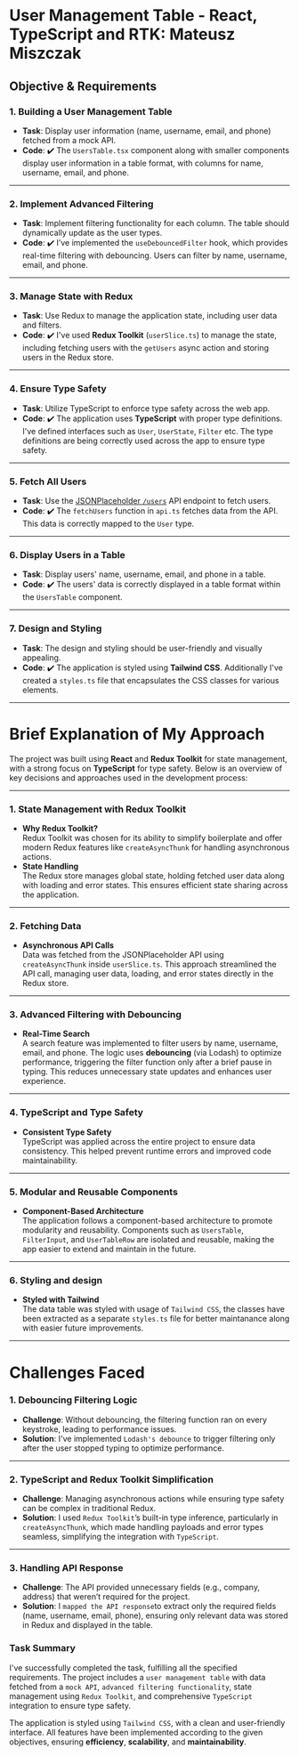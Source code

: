 # User Management Table - React, TypeScript and RTK: Mateusz Miszczak

## Objective & Requirements

### 1. Building a User Management Table

- **Task**: Display user information (name, username, email, and phone) fetched from a mock API.
- **Code**: ✔️ The `UsersTable.tsx` component along with smaller components display user information in a table format, with columns for name, username, email, and phone.

---

### 2. Implement Advanced Filtering

- **Task**: Implement filtering functionality for each column. The table should dynamically update as the user types.
- **Code**: ✔️ I’ve implemented the `useDebouncedFilter` hook, which provides real-time filtering with debouncing. Users can filter by name, username, email, and phone.

---

### 3. Manage State with Redux

- **Task**: Use Redux to manage the application state, including user data and filters.
- **Code**: ✔️ I've used **Redux Toolkit** (`userSlice.ts`) to manage the state, including fetching users with the `getUsers` async action and storing users in the Redux store.

---

### 4. Ensure Type Safety

- **Task**: Utilize TypeScript to enforce type safety across the web app.
- **Code**: ✔️ The application uses **TypeScript** with proper type definitions. I've defined interfaces such as `User`, `UserState`, `Filter` etc. The type definitions are being correctly used across the app to ensure type safety.

---

### 5. Fetch All Users

- **Task**: Use the [JSONPlaceholder `/users`](https://jsonplaceholder.typicode.com/users) API endpoint to fetch users.
- **Code**: ✔️ The `fetchUsers` function in `api.ts` fetches data from the API. This data is correctly mapped to the `User` type.

---

### 6. Display Users in a Table

- **Task**: Display users' name, username, email, and phone in a table.
- **Code**: ✔️ The users' data is correctly displayed in a table format within the `UsersTable` component.

---

### 7. Design and Styling

- **Task**: The design and styling should be user-friendly and visually appealing.
- **Code**: ✔️ The application is styled using **Tailwind CSS**. Additionally I've created a `styles.ts` file that encapsulates the CSS classes for various elements.

---

# Brief Explanation of My Approach

The project was built using **React** and **Redux Toolkit** for state management, with a strong focus on **TypeScript** for type safety. Below is an overview of key decisions and approaches used in the development process:

---

### 1. State Management with Redux Toolkit

- **Why Redux Toolkit?**  
  Redux Toolkit was chosen for its ability to simplify boilerplate and offer modern Redux features like `createAsyncThunk` for handling asynchronous actions.
- **State Handling**  
  The Redux store manages global state, holding fetched user data along with loading and error states. This ensures efficient state sharing across the application.

---

### 2. Fetching Data

- **Asynchronous API Calls**  
  Data was fetched from the JSONPlaceholder API using `createAsyncThunk` inside `userSlice.ts`. This approach streamlined the API call, managing user data, loading, and error states directly in the Redux store.

---

### 3. Advanced Filtering with Debouncing

- **Real-Time Search**  
  A search feature was implemented to filter users by name, username, email, and phone. The logic uses **debouncing** (via Lodash) to optimize performance, triggering the filter function only after a brief pause in typing. This reduces unnecessary state updates and enhances user experience.

---

### 4. TypeScript and Type Safety

- **Consistent Type Safety**  
  TypeScript was applied across the entire project to ensure data consistency. This helped prevent runtime errors and improved code maintainability.

---

### 5. Modular and Reusable Components

- **Component-Based Architecture**  
  The application follows a component-based architecture to promote modularity and reusability. Components such as `UsersTable`, `FilterInput`, and `UserTableRow` are isolated and reusable, making the app easier to extend and maintain in the future.

---

### 6. Styling and design

- **Styled with Tailwind**  
  The data table was styled with usage of `Tailwind CSS`, the classes have been extracted as a separate `styles.ts` file for better maintanance along with easier future improvements.

---

# Challenges Faced

### 1. Debouncing Filtering Logic

- **Challenge**: Without debouncing, the filtering function ran on every keystroke, leading to performance issues.
- **Solution**: I've implemented `Lodash's debounce` to trigger filtering only after the user stopped typing to optimize performance.

---

### 2. TypeScript and Redux Toolkit Simplification

- **Challenge**: Managing asynchronous actions while ensuring type safety can be complex in traditional Redux.
- **Solution**: I used `Redux Toolkit`’s built-in type inference, particularly in `createAsyncThunk`, which made handling payloads and error types seamless, simplifying the integration with `TypeScript`.

---

### 3. Handling API Response

- **Challenge**: The API provided unnecessary fields (e.g., company, address) that weren’t required for the project.
- **Solution**: I `mapped the API response`to extract only the required fields (name, username, email, phone), ensuring only relevant data was stored in Redux and displayed in the table.

### Task Summary

I've successfully completed the task, fulfilling all the specified requirements. The project includes a `user management table` with data fetched from a `mock API`, `advanced filtering functionality`, state management using `Redux Toolkit`, and comprehensive `TypeScript` integration to ensure type safety.

The application is styled using `Tailwind CSS`, with a clean and user-friendly interface. All features have been implemented according to the given objectives, ensuring **efficiency**, **scalability**, and **maintainability**.
